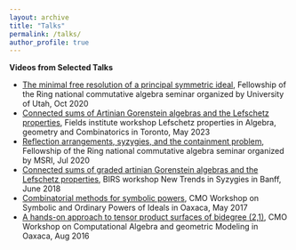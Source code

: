 ```yaml
---
layout: archive
title: "Talks"
permalink: /talks/
author_profile: true
---
```


**Videos from Selected Talks**


* [The minimal free resolution of a principal symmetric ideal](https://mediaspace.utah.edu/media/t/1_ou5e80it), Fellowship of the Ring national commutative algebra seminar organized by University of Utah, Oct 2020
* [Connected sums of Artinian Gorenstein algebras and the Lefschetz properties](http://www.birs.ca/events/2018/5-day-workshops/18w5133/videos/watch/201806281730-Seceleanu.html), Fields institute workshop Lefschetz properties in Algebra, geometry and Combinatorics in Toronto, May 2023
* [Reflection arrangements, syzygies, and the containment problem](https://www.msri.org/seminars/25088), Fellowship of the Ring national commutative algebra seminar organized by MSRI, Jul 2020
* [Connected sums of graded artinian Gorenstein algebras and the Lefschetz properties](http://www.birs.ca/events/2018/5-day-workshops/18w5133/videos/watch/201806281730-Seceleanu.html), BIRS workshop New Trends in Syzygies in Banff, June 2018
* [Combinatorial methods for symbolic powers](https://www.birs.ca/events/2017/5-day-workshops/17w5027/videos/watch/201705161102-Seceleanu.html), CMO Workshop on Symbolic and Ordinary Powers of Ideals in Oaxaca, May 2017
* [A hands-on approach to tensor product surfaces of bidegree (2,1)](http://www.birs.ca/events/2016/5-day-workshops/16w5115/videos/watch/201608091431-Seceleanu.html), CMO Workshop on Computational Algebra and geometric Modeling in Oaxaca, Aug 2016